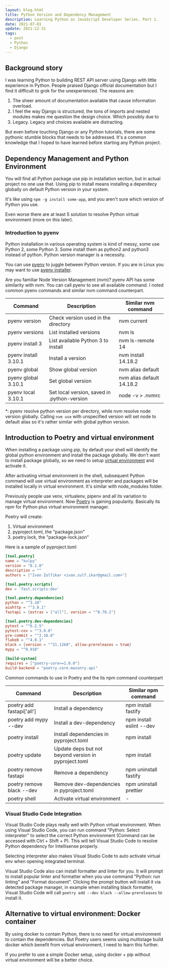 ```yaml
---
layout: blog.html
title: Python Version and Dependency Management
description: Learning Python as JavaScript Developer Series. Part 1.
date: 2021-07-01
update: 2021-12-31
tags:
  - post
  - Python
  - Django
---
```


## Background story

I was learning Python to building REST API server using Django with little experience in Python. People praised Django official documentation but I find it difficult to grok for the unexperienced. The reasons are:

1. The sheer amount of documentation available that cause information overload.
2. I feel the way Django is structured, the tons of imports and nested modules makes me question the design choice. Which possibly due to
3. Legacy. Legacy and choices available are distracting.

But even before touching Django or any Python tutorials, there are some pythonic stumble blocks that needs to be addressed. It's a common knowledge that I hoped to have learned before starting any Python project.

## Dependency Management and Python Environment

You will find all Python package use pip in installation section, but in actual project no one use that. Using pip to install means installing a dependecy globally on default Python version in your system.

It's like using `npm -g install some-app`, and you aren't sure which version of Python you use.

Even worse there are at least 5 solution to resolve Python virtual environment (more on this later).

### Introduction to pyenv

Python installation in various operating system is kind of messy, some use Python 2, some Python 3. Some install them as python2 and python3 instead of python. Python version manager is a necessity.

You can use [pyenv](https://github.com/pyenv/pyenv) to juggle between Python version. If you are in Linux you may want to use [pyenv installer](https://github.com/pyenv/pyenv-installer).

Are you familiar Node Version Management (nvm)? pyenv API has some similarity with nvm. You can call pyenv to see all available command. I noted common pyenv commands and similar nvm command counterpart.

| Command              | Description                                 | Similar nvm command       |
| -------------------- | ------------------------------------------- | ------------------------- |
| pyenv version        | Check version used in the directory         | nvm current               |
| pyenv versions       | List installed versions                     | nvm ls                    |
| pyenv install 3      | List available Python 3 to install          | nvm ls-remote 14          |
| pyenv install 3.10.1 | Install a version                           | nvm install 14.18.2       |
| pyenv global         | Show global version                         | nvm alias default         |
| pyenv global 3.10.1  | Set global version                          | nvm alias default 14.18.2 |
| pyenv local 3.10.1   | Set local version, saved in .python-version | node -v > .nvmrc          |

\*: pyenv resolve python version per directory, while nvm resolve node version globally. Calling `nvm use` with unspecified version will set node to default alias so it's rather similar with global python version.

## Introduction to Poetry and virtual environment

When installing a package using pip, by default your shell will identify the global python environment and install the package globally. We don't want to install package globally, so we need to setup [virtual environment](https://docs.python.org/3/library/venv.html) and activate it.

After activating virtual environment in the shell, subsequent Python command will use virtual environment as interpreter and packages will be installed locally in virtual environment. It's similar with node_modules folder.

Previously people use venv, virtualenv, pipenv and all its variation to manage virtual environment. Now [Poetry](https://python-poetry.org/) is gaining popularity. Basically its npm for Python plus virtual environment manager.

Poetry will create:

1. Virtual environment
2. pyproject.toml, the "package.json"
3. poetry.lock, the "package-lock.json"

Here is a sample of pyproject.toml

```toml
[tool.poetry]
name = "kulpy"
version = "0.1.0"
description = ""
authors = ["Ivan Zulfikar <ivan.zulf.ikar@gmail.com>"]

[tool.poetry.scripts]
dev = 'fast.scripts:dev'

[tool.poetry.dependencies]
python = "^3.10"
aiohttp = "^3.8.1"
fastapi = {extras = ["all"], version = "^0.70.1"}

[tool.poetry.dev-dependencies]
pytest = "^6.2.5"
pytest-cov = "^3.0.0"
pre-commit = "^2.16.0"
flake8 = "^4.0.1"
black = {version = "^21.12b0", allow-prereleases = true}
mypy = "^0.910"

[build-system]
requires = ["poetry-core>=1.0.0"]
build-backend = "poetry.core.masonry.api"
```

Common commands to use in Poetry and the its npm command counterpart

| Command                   | Description                                          | Similar npm command      |
| ------------------------- | ---------------------------------------------------- | ------------------------ |
| poetry add fastapi['all'] | Install a dependency                                 | npm install fastify      |
| poetry add mypy --dev     | Install a dev-dependency                             | npm install eslint --dev |
| poetry install            | Install dependencies in pyproject.toml               | npm install              |
| poetry update             | Update deps but not beyond version in pyproject.toml | npm install              |
| poetry remove fastapi     | Remove a dependency                                  | npm uninstall fastify    |
| poetry remove black --dev | Remove dev-dependencies in pyproject.toml            | npm uninstall prettier   |
| poetry shell              | Activate virtual environment                         | -                        |

### Visual Studio Code Integration

Visual Studio Code plays really well with Python virtual environment. When using Visual Studio Code, you can run command "Python: Select interpreter" to select the correct Python environment (Command can be accessed with Ctrl + Shift + P). This will tell Visual Studio Code to resolve Python dependency for Intellisense properly.

Selecting interpreter also makes Visual Studio Code to auto activate virtual env when opening integrated terminal.

Visual Studio Code also can install formatter and linter for you. It will prompt to install popular linter and formatter when you use command "Python: run linting" and "Format document". Clicking the prompt button will install it via detected package manager, in example when installing black formatter, Visual Studio Code will call `poetry add --dev black --allow-prereleases` to install it.

## Alternative to virtual environment: Docker container

By using docker to contain Python, there is no need for virtual environment to contain the dependencies. But Poetry users seems using multistage build docker which benefit from virtual environment, I need to learn this further.

If you prefer to use a simple Docker setup, using docker + pip without virtual environment will be a better choice.
